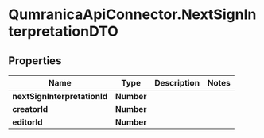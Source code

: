 # QumranicaApiConnector.NextSignInterpretationDTO

## Properties

Name | Type | Description | Notes
------------ | ------------- | ------------- | -------------
**nextSignInterpretationId** | **Number** |  | 
**creatorId** | **Number** |  | 
**editorId** | **Number** |  | 


